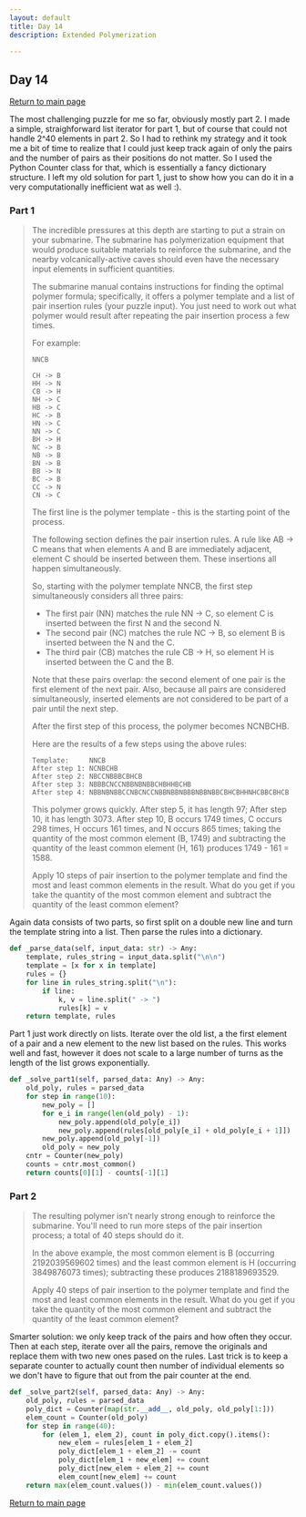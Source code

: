 ```yaml
---
layout: default
title: Day 14
description: Extended Polymerization

---
```


## Day 14

[Return to main page](../)


The most challenging puzzle for me so far, obviously mostly part 2. I made a simple, straighforward list iterator for
part 1, but of course that could not handle 2^40 elements in part 2. So I had to rethink my strategy and it took me a
bit of time to realize that I could just keep track again of only the pairs and the number of pairs as their positions
do not matter. So I used the Python Counter class for that, which is essentially a fancy dictionary structure. I left my
old solution for part 1, just to show how you can do it in a very computationally inefficient wat as well :).


### Part 1
> The incredible pressures at this depth are starting to put a strain on your submarine. The submarine has polymerization equipment that would produce suitable materials to reinforce the submarine, and the nearby volcanically-active caves should even have the necessary input elements in sufficient quantities.
> 
> The submarine manual contains instructions for finding the optimal polymer formula; specifically, it offers a polymer template and a list of pair insertion rules (your puzzle input). You just need to work out what polymer would result after repeating the pair insertion process a few times.
> 
> For example:
> ```
> NNCB
> 
> CH -> B
> HH -> N
> CB -> H
> NH -> C
> HB -> C
> HC -> B
> HN -> C
> NN -> C
> BH -> H
> NC -> B
> NB -> B
> BN -> B
> BB -> N
> BC -> B
> CC -> N
> CN -> C
> ```
> The first line is the polymer template - this is the starting point of the process.
> 
> The following section defines the pair insertion rules. A rule like AB -> C means that when elements A and B are immediately adjacent, element C should be inserted between them. These insertions all happen simultaneously.
> 
> So, starting with the polymer template NNCB, the first step simultaneously considers all three pairs:
> 
> - The first pair (NN) matches the rule NN -> C, so element C is inserted between the first N and the second N.
> - The second pair (NC) matches the rule NC -> B, so element B is inserted between the N and the C.
> - The third pair (CB) matches the rule CB -> H, so element H is inserted between the C and the B.
> 
> Note that these pairs overlap: the second element of one pair is the first element of the next pair. Also, because all pairs are considered simultaneously, inserted elements are not considered to be part of a pair until the next step.
> 
> After the first step of this process, the polymer becomes NCNBCHB.
> 
> Here are the results of a few steps using the above rules:
> ```
> Template:     NNCB
> After step 1: NCNBCHB
> After step 2: NBCCNBBBCBHCB
> After step 3: NBBBCNCCNBBNBNBBCHBHHBCHB
> After step 4: NBBNBNBBCCNBCNCCNBBNBBNBBBNBBNBBCBHCBHHNHCBBCBHCB
> ```
> This polymer grows quickly. After step 5, it has length 97; After step 10, it has length 3073. After step 10, B occurs 1749 times, C occurs 298 times, H occurs 161 times, and N occurs 865 times; taking the quantity of the most common element (B, 1749) and subtracting the quantity of the least common element (H, 161) produces 1749 - 161 = 1588.
> 
> Apply 10 steps of pair insertion to the polymer template and find the most and least common elements in the result. What do you get if you take the quantity of the most common element and subtract the quantity of the least common element?


 Again data consists of two parts, so first split on a double new line and turn the template string into a list. Then parse the rules into a dictionary. 
```python
def _parse_data(self, input_data: str) -> Any:
    template, rules_string = input_data.split("\n\n")
    template = [x for x in template]
    rules = {}
    for line in rules_string.split("\n"):
        if line:
            k, v = line.split(" -> ")
            rules[k] = v
    return template, rules
```

 Part 1 just work directly on lists. Iterate over the old list, a the first element of a pair  and a new element to the new list based on the rules. This works well and fast, however it does not scale to a large number of turns as the length of the list grows exponentially. 
```python
def _solve_part1(self, parsed_data: Any) -> Any:
    old_poly, rules = parsed_data
    for step in range(10):
        new_poly = []
        for e_i in range(len(old_poly) - 1):
            new_poly.append(old_poly[e_i])
            new_poly.append(rules[old_poly[e_i] + old_poly[e_i + 1]])
        new_poly.append(old_poly[-1])
        old_poly = new_poly
    cntr = Counter(new_poly)
    counts = cntr.most_common()
    return counts[0][1] - counts[-1][1]
```

### Part 2

> The resulting polymer isn't nearly strong enough to reinforce the submarine. You'll need to run more steps of the pair insertion process; a total of 40 steps should do it.
> 
> In the above example, the most common element is B (occurring 2192039569602 times) and the least common element is H (occurring 3849876073 times); subtracting these produces 2188189693529.
> 
> Apply 40 steps of pair insertion to the polymer template and find the most and least common elements in the result. What do you get if you take the quantity of the most common element and subtract the quantity of the least common element?

 Smarter solution: we only keep track of the pairs and how often they occur. Then at each step, iterate over all the pairs, remove the originals and replace them with two new ones pased on the rules. Last trick is to keep a separate counter to actually count then number of individual elements so we don't have to figure that out from the pair counter at the end. 
```python
def _solve_part2(self, parsed_data: Any) -> Any:
    old_poly, rules = parsed_data
    poly_dict = Counter(map(str.__add__, old_poly, old_poly[1:]))
    elem_count = Counter(old_poly)
    for step in range(40):
        for (elem_1, elem_2), count in poly_dict.copy().items():
            new_elem = rules[elem_1 + elem_2]
            poly_dict[elem_1 + elem_2] -= count
            poly_dict[elem_1 + new_elem] += count
            poly_dict[new_elem + elem_2] += count
            elem_count[new_elem] += count
    return max(elem_count.values()) - min(elem_count.values())
```

[Return to main page](../)